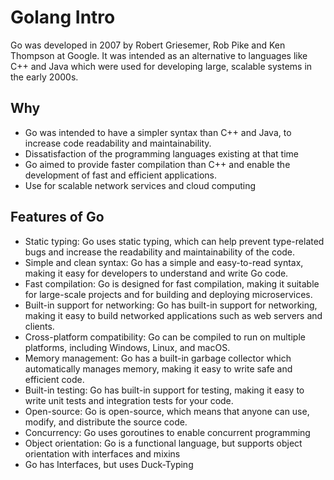 # Golang Intro

Go was developed in 2007 by Robert Griesemer, Rob Pike and Ken Thompson at Google. It was intended as an alternative to languages like C++ and Java which were used for developing large, scalable systems in the early 2000s.

## Why

* Go was intended to have a simpler syntax than C++ and Java, to increase code readability and maintainability.
* Dissatisfaction of the programming languages existing at that time
* Go aimed to provide faster compilation than C++ and enable the development of fast and efficient applications.
* Use for scalable network services and cloud computing


## Features of Go

* Static typing: Go uses static typing, which can help prevent type-related bugs and increase the readability and maintainability of the code.
* Simple and clean syntax: Go has a simple and easy-to-read syntax, making it easy for developers to understand and write Go code.
* Fast compilation: Go is designed for fast compilation, making it suitable for large-scale projects and for building and deploying microservices.
* Built-in support for networking: Go has built-in support for networking, making it easy to build networked applications such as web servers and clients.
* Cross-platform compatibility: Go can be compiled to run on multiple platforms, including Windows, Linux, and macOS.
* Memory management: Go has a built-in garbage collector which automatically manages memory, making it easy to write safe and efficient code.
* Built-in testing: Go has built-in support for testing, making it easy to write unit tests and integration tests for your code.
* Open-source: Go is open-source, which means that anyone can use, modify, and distribute the source code.
* Concurrency: Go uses goroutines to enable concurrent programming
* Object orientation: Go is a functional language, but supports object orientation with interfaces and mixins
* Go has Interfaces, but uses Duck-Typing
